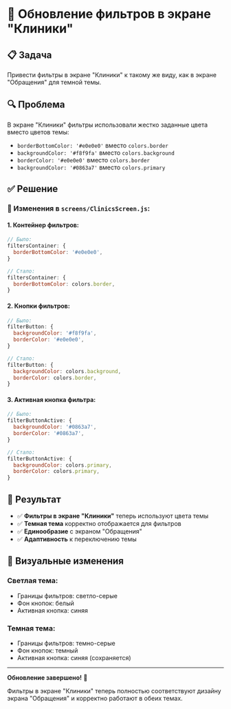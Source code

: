 # 🎨 Обновление фильтров в экране "Клиники"

## 📋 Задача
Привести фильтры в экране "Клиники" к такому же виду, как в экране "Обращения" для темной темы.

## 🔍 Проблема
В экране "Клиники" фильтры использовали жестко заданные цвета вместо цветов темы:
- `borderBottomColor: '#e0e0e0'` вместо `colors.border`
- `backgroundColor: '#f8f9fa'` вместо `colors.background`
- `borderColor: '#e0e0e0'` вместо `colors.border`
- `backgroundColor: '#0863a7'` вместо `colors.primary`

## ✅ Решение

### 🔧 Изменения в `screens/ClinicsScreen.js`:

#### 1. Контейнер фильтров:
```javascript
// Было:
filtersContainer: {
  borderBottomColor: '#e0e0e0',
}

// Стало:
filtersContainer: {
  borderBottomColor: colors.border,
}
```

#### 2. Кнопки фильтров:
```javascript
// Было:
filterButton: {
  backgroundColor: '#f8f9fa',
  borderColor: '#e0e0e0',
}

// Стало:
filterButton: {
  backgroundColor: colors.background,
  borderColor: colors.border,
}
```

#### 3. Активная кнопка фильтра:
```javascript
// Было:
filterButtonActive: {
  backgroundColor: '#0863a7',
  borderColor: '#0863a7',
}

// Стало:
filterButtonActive: {
  backgroundColor: colors.primary,
  borderColor: colors.primary,
}
```

## 🎯 Результат

- ✅ **Фильтры в экране "Клиники"** теперь используют цвета темы
- ✅ **Темная тема** корректно отображается для фильтров
- ✅ **Единообразие** с экраном "Обращения"
- ✅ **Адаптивность** к переключению темы

## 🌙 Визуальные изменения

### Светлая тема:
- Границы фильтров: светло-серые
- Фон кнопок: белый
- Активная кнопка: синяя

### Темная тема:
- Границы фильтров: темно-серые
- Фон кнопок: темный
- Активная кнопка: синяя (сохраняется)

---

**Обновление завершено!** 🎉

Фильтры в экране "Клиники" теперь полностью соответствуют дизайну экрана "Обращения" и корректно работают в обеих темах.




